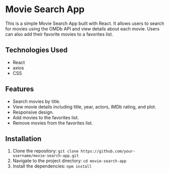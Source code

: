 # Movie Search App

This is a simple Movie Search App built with React. It allows users to search for movies using the OMDb API and view details about each movie. Users can also add their favorite movies to a favorites list.

## Technologies Used

- React
- axios
- CSS

## Features

- Search movies by title.
- View movie details including title, year, actors, IMDb rating, and plot.
- Responsive design.
- Add movies to the favorites list.
- Remove movies from the favorites list.

## Installation

1. Clone the repository: `git clone https://github.com/your-username/movie-search-app.git`
2. Navigate to the project directory: `cd movie-search-app`
3. Install the dependencies: `npm install`